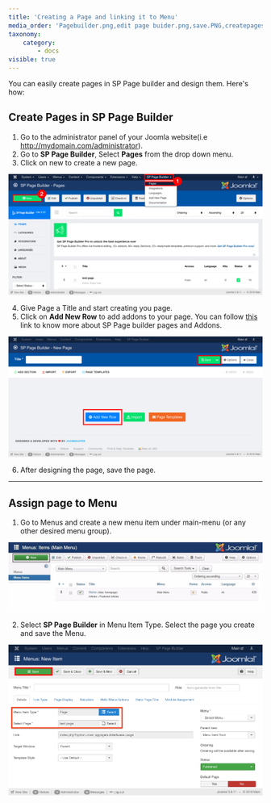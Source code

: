 ```yaml
---
title: 'Creating a Page and linking it to Menu'
media_order: 'Pagebuilder.png,edit page buider.png,save.PNG,createpagestep4.jpeg,cate.PNG,view.PNG'
taxonomy:
    category:
        - docs
visible: true
---
```


You can easily create pages in SP Page builder and design them. Here's how: 

## Create Pages in SP Page Builder

1. Go to the administrator panel of your Joomla website(i.e http://mydomain.com/administrator).
2. Go to **SP Page Builder**, Select **Pages** from the drop down menu.
3. Click on new to create a new page.

![](Pagebuilder.png)

4. Give Page a Title and start creating you page.  
5. Click on **Add New Row** to add addons to your page. You can follow [this](https://www.joomshaper.com/documentation/sp-page-builder/sp-page-builder-3) link to know more about SP Page builder pages and Addons. 

![](edit%20page%20buider.png)

6. After designing the page, save the page. 

---

## Assign page to Menu

1. Go to Menus and create a new menu item under main-menu (or any other desired menu group).

![](createpagestep4.jpeg)

2. Select **SP Page Builder** in Menu Item Type. Select the page you create and save the Menu.

![](savepage-buider.png)